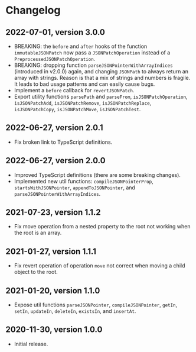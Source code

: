 # Changelog

## 2022-07-01, version 3.0.0

- BREAKING: the `before` and `after` hooks of the function `immutableJSONPatch`
  now pass a `JSONPatchOperation` instead of a `PreprocessedJSONPatchOperation`.
- BREAKING: dropping function `parseJSONPointerWithArrayIndices` (introduced in
  v2.0.0) again, and changing `JSONPath` to always return an array with strings.
  Reason is that a mix of strings and numbers is fragile. It leads to bad usage
  patterns and can easily cause bugs.
- Implement a `before` callback for `revertJSONPatch`.
- Export utility functions `parsePath` and `parseFrom`, `isJSONPatchOperation`,
  `isJSONPatchAdd`, `isJSONPatchRemove`, `isJSONPatchReplace`, 
  `isJSONPatchCopy`, `isJSONPatchMove`, `isJSONPatchTest`.


## 2022-06-27, version 2.0.1

- Fix broken link to TypeScript definitions.


## 2022-06-27, version 2.0.0

- Improved TypeScript definitions (there are some breaking changes).
- Implemented new util functions: `compileJSONPointerProp`, 
  `startsWithJSONPointer`, `appendToJSONPointer`, 
  and `parseJSONPointerWithArrayIndices`.


## 2021-07-23, version 1.1.2

- Fix move operation from a nested property to the root not working when the
  root is an array.


## 2021-01-27, version 1.1.1

- Fix revert operation of operation `move` not correct when moving a child 
  object to the root.


## 2021-01-20, version 1.1.0

- Expose util functions `parseJSONPointer`, `compileJSONPointer`, `getIn`, 
  `setIn`, `updateIn`, `deleteIn`, `existsIn`, and `insertAt`.


## 2020-11-30, version 1.0.0

- Initial release.
